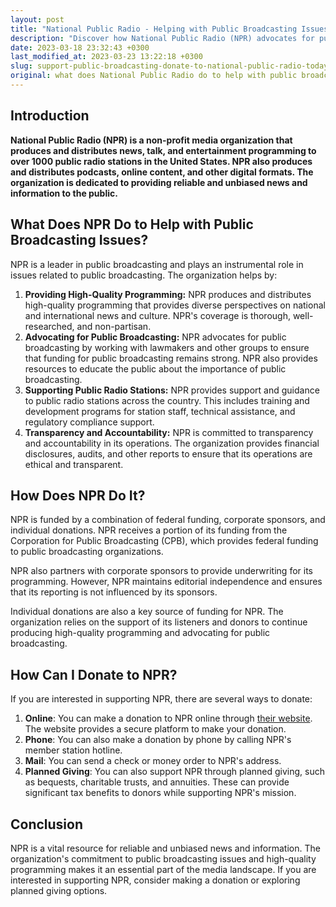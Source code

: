 ```yaml
---
layout: post
title: "National Public Radio - Helping with Public Broadcasting Issues"
description: "Discover how National Public Radio (NPR) advocates for public broadcasting issues and learn how you can support their cause through donations."
date: 2023-03-18 23:32:43 +0300
last_modified_at: 2023-03-23 13:22:18 +0300
slug: support-public-broadcasting-donate-to-national-public-radio-today
original: what does National Public Radio do to help with public broadcasting issues, how do they do it, how can i donate?
---
```

## Introduction

**National Public Radio (NPR) is a non-profit media organization that produces and distributes news, talk, and entertainment programming to over 1000 public radio stations in the United States. NPR also produces and distributes podcasts, online content, and other digital formats. The organization is dedicated to providing reliable and unbiased news and information to the public.**

## What Does NPR Do to Help with Public Broadcasting Issues?

NPR is a leader in public broadcasting and plays an instrumental role in issues related to public broadcasting. The organization helps by:

1. **Providing High-Quality Programming:**
    NPR produces and distributes high-quality programming that provides diverse perspectives on national and international news and culture. NPR's coverage is thorough, well-researched, and non-partisan.
2. **Advocating for Public Broadcasting:**
    NPR advocates for public broadcasting by working with lawmakers and other groups to ensure that funding for public broadcasting remains strong. NPR also provides resources to educate the public about the importance of public broadcasting.
3. **Supporting Public Radio Stations:**
    NPR provides support and guidance to public radio stations across the country. This includes training and development programs for station staff, technical assistance, and regulatory compliance support.
4. **Transparency and Accountability:**
    NPR is committed to transparency and accountability in its operations. The organization provides financial disclosures, audits, and other reports to ensure that its operations are ethical and transparent.

## How Does NPR Do It?

NPR is funded by a combination of federal funding, corporate sponsors, and individual donations. NPR receives a portion of its funding from the Corporation for Public Broadcasting (CPB), which provides federal funding to public broadcasting organizations.

NPR also partners with corporate sponsors to provide underwriting for its programming. However, NPR maintains editorial independence and ensures that its reporting is not influenced by its sponsors.

Individual donations are also a key source of funding for NPR. The organization relies on the support of its listeners and donors to continue producing high-quality programming and advocating for public broadcasting.

## How Can I Donate to NPR?

If you are interested in supporting NPR, there are several ways to donate:

1. **Online**: You can make a donation to NPR online through [their website](https://www.npr.org/). The website provides a secure platform to make your donation.
2. **Phone**: You can also make a donation by phone by calling NPR's member station hotline.
3. **Mail**: You can send a check or money order to NPR's address.
4. **Planned Giving**: You can also support NPR through planned giving, such as bequests, charitable trusts, and annuities. These can provide significant tax benefits to donors while supporting NPR's mission.

## Conclusion

NPR is a vital resource for reliable and unbiased news and information. The organization's commitment to public broadcasting issues and high-quality programming makes it an essential part of the media landscape. If you are interested in supporting NPR, consider making a donation or exploring planned giving options.